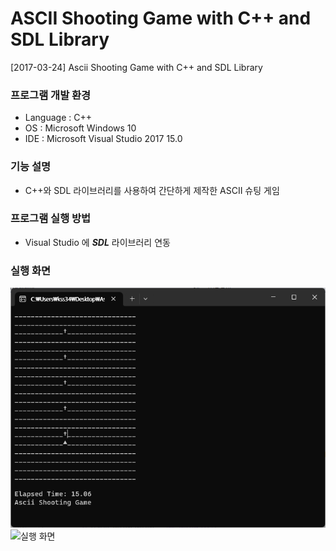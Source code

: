 # ASCII Shooting Game with C++ and SDL Library
[2017-03-24] Ascii Shooting Game with C++ and SDL Library

### 프로그램 개발 환경
- Language : C++
- OS : Microsoft Windows 10
- IDE : Microsoft Visual Studio 2017 15.0

### 기능 설명
- C++와 SDL 라이브러리를 사용하여 간단하게 제작한 ASCII 슈팅 게임

### 프로그램 실행 방법
- Visual Studio 에 ***SDL*** 라이브러리 연동

### 실행 화면

![실행 화면](picture1.PNG)
![실행 화면](picture2.PNG)
